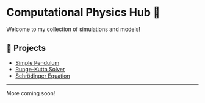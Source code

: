# Computational Physics Hub 🌌

Welcome to my collection of simulations and models!

## 📂 Projects

- [Simple Pendulum](classical-mechanics/pendulum/)
- [Runge–Kutta Solver](numerical-methods/runge-kutta/)
- [Schrödinger Equation](quantum-physics/schrodinger-1d-well/)

---

More coming soon!
